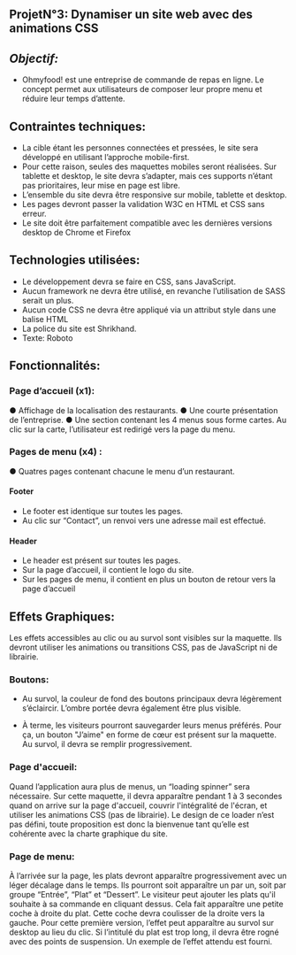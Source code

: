 
## ProjetN°3: Dynamiser un site web avec des animations CSS


## ***Objectif:***

- Ohmyfood! est une entreprise de commande de repas en ligne. Le concept permet aux utilisateurs de composer leur propre menu et réduire leur temps d’attente. 

## Contraintes techniques:

- La cible étant les personnes connectées et pressées, le site sera développé en utilisant l’approche mobile-first. 
- Pour cette raison, seules des maquettes mobiles seront réalisées. Sur tablette et desktop, le site devra s’adapter, mais ces supports n’étant pas prioritaires, leur mise en page est libre.
- L’ensemble du site devra être responsive sur mobile, tablette et desktop. 
- Les pages devront passer la validation W3C en HTML et CSS sans erreur. 
- Le site doit être parfaitement compatible avec les dernières versions desktop de Chrome et Firefox

## Technologies utilisées:

 - Le développement devra se faire en CSS, sans JavaScript. 
 -  Aucun framework ne devra être utilisé, en revanche l’utilisation de SASS serait un plus. 
 - Aucun code CSS ne devra être appliqué via un attribut style dans une balise HTML
- La police du site est Shrikhand.
- Texte: Roboto

## Fonctionnalités:

 ### Page d’accueil (x1):
 
 ● Affichage de la localisation des restaurants. 
 ● Une courte présentation de l’entreprise.
 ● Une section contenant les 4 menus sous forme cartes. 
 Au clic sur la carte, l’utilisateur est redirigé vers la page du menu. 
 
 ### Pages de menu (x4) :
 
 ● Quatres pages contenant chacune le menu d’un restaurant. 
 #### Footer 
 - Le footer est identique sur toutes les pages. 
 - Au clic sur “Contact”, un renvoi vers une adresse mail est effectué. 
 #### Header 
- Le header est présent sur toutes les pages. 
- Sur la page d’accueil, il contient le logo du site. 
- Sur les pages de menu, il contient en plus un bouton de retour vers la page d’accueil

## Effets Graphiques:

Les effets accessibles au clic ou au survol sont visibles sur la maquette. Ils devront utiliser les animations ou transitions CSS, pas de JavaScript ni de librairie.

### Boutons:

- Au survol, la couleur de fond des boutons principaux devra légèrement s’éclaircir. L’ombre portée devra également être plus visible. 

- À terme, les visiteurs pourront sauvegarder leurs menus préférés. Pour ça, un bouton "J’aime" en forme de cœur est présent sur la maquette. Au survol, il devra se remplir progressivement.

### Page d'accueil:

Quand l’application aura plus de menus, un “loading spinner” sera nécessaire. Sur cette maquette, il devra apparaître pendant 1 à 3 secondes quand on arrive sur la page d'accueil, couvrir l'intégralité de l'écran, et utiliser les animations CSS (pas de librairie). Le design de ce loader n’est pas défini, toute proposition est donc la bienvenue tant qu’elle est cohérente avec la charte graphique du site.

### Page de menu:

À l’arrivée sur la page, les plats devront apparaître progressivement avec un léger décalage dans le temps. Ils pourront soit apparaître un par un, soit par groupe “Entrée”, “Plat” et “Dessert”.
Le visiteur peut ajouter les plats qu'il souhaite à sa commande en cliquant dessus. Cela fait apparaître une petite coche à droite du plat. Cette coche devra coulisser de la droite vers la gauche. Pour cette première version, l’effet peut apparaître au survol sur desktop au lieu du clic. Si l’intitulé du plat est trop long, il devra être rogné avec des points de suspension. Un exemple de l’effet attendu est fourni.
